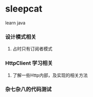 # sleepcat
learn java 

### 设计模式相关

1. 占时只有订阅者模式

### HttpClient 学习相关

1. 了解一些Http内部，及实现的相关方法

### 杂七杂八的代码测试
